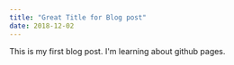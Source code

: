 ```yaml
---
title: "Great Title for Blog post"
date: 2018-12-02
---
```

This is my first blog post. I'm learning about github pages. 
